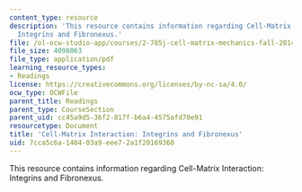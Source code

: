 ```yaml
---
content_type: resource
description: 'This resource contains information regarding Cell-Matrix Interaction:
  Integrins and Fibronexus.'
file: /ol-ocw-studio-app/courses/2-785j-cell-matrix-mechanics-fall-2014/7cca5c6a140403a9eee72a1f20169360_MIT2_785JF14_Chapter_3.pdf
file_size: 4098063
file_type: application/pdf
learning_resource_types:
- Readings
license: https://creativecommons.org/licenses/by-nc-sa/4.0/
ocw_type: OCWFile
parent_title: Readings
parent_type: CourseSection
parent_uid: cc45a9d5-36f2-817f-b6a4-4575afd70e91
resourcetype: Document
title: 'Cell-Matrix Interaction: Integrins and Fibronexus'
uid: 7cca5c6a-1404-03a9-eee7-2a1f20169360
---
```

This resource contains information regarding Cell-Matrix Interaction: Integrins and Fibronexus.